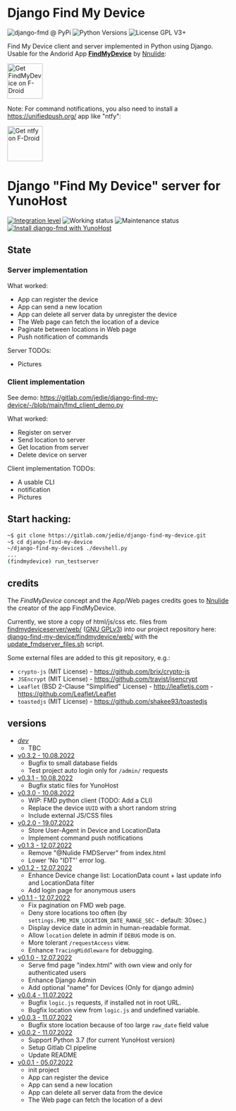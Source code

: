 # Django Find My Device

![django-fmd @ PyPi](https://img.shields.io/pypi/v/django-fmd?label=django-fmd%20%40%20PyPi)
![Python Versions](https://img.shields.io/pypi/pyversions/django-fmd)
![License GPL V3+](https://img.shields.io/pypi/l/django-fmd)

Find My Device client and server implemented in Python using Django.
Usable for the Andorid App [**FindMyDevice**](https://gitlab.com/Nulide/findmydevice/) by [Nnulide](https://nulide.de/):

[<img src="https://fdroid.gitlab.io/artwork/badge/get-it-on.png" alt="Get FindMyDevice on F-Droid" height="80">](https://f-droid.org/packages/de.nulide.findmydevice/)

Note: For command notifications, you also need to install a https://unifiedpush.org/ app like "ntfy":

[<img src="https://fdroid.gitlab.io/artwork/badge/get-it-on.png" alt="Get ntfy on F-Droid" height="80">](https://f-droid.org/packages/io.heckel.ntfy)


# Django "Find My Device" server for YunoHost

[![Integration level](https://dash.yunohost.org/integration/django-fmd.svg)](https://dash.yunohost.org/appci/app/django-fmd) ![Working status](https://ci-apps.yunohost.org/ci/badges/django-fmd.status.svg) ![Maintenance status](https://ci-apps.yunohost.org/ci/badges/django-fmd.maintain.svg)
[![Install django-fmd with YunoHost](https://install-app.yunohost.org/install-with-yunohost.svg)](https://install-app.yunohost.org/?app=django-fmd)

## State

### Server implementation

What worked:

* App can register the device
* App can send a new location
* App can delete all server data by unregister the device
* The Web page can fetch the location of a device
* Paginate between locations in Web page
* Push notification of commands

Server TODOs:

* Pictures

### Client implementation

See demo: https://gitlab.com/jedie/django-find-my-device/-/blob/main/fmd_client_demo.py

What worked:

* Register on server
* Send location to server
* Get location from server
* Delete device on server

Client implementation TODOs:

* A usable CLI
* notification
* Pictures


## Start hacking:

```bash
~$ git clone https://gitlab.com/jedie/django-find-my-device.git
~$ cd django-find-my-device
~/django-find-my-device$ ./devshell.py
...
(findmydevice) run_testserver
```

## credits

The *FindMyDevice* concept and the App/Web pages credits goes to [Nnulide](https://nulide.de/) the creator of the app FindMyDevice.

Currently, we store a copy of html/js/css etc. files from [findmydeviceserver/web/](https://gitlab.com/Nulide/findmydeviceserver/-/tree/master/web) ([GNU GPLv3](https://gitlab.com/Nulide/findmydeviceserver/-/blob/master/LICENSE))
into our project repository here: [django-find-my-device/findmydevice/web/](https://gitlab.com/jedie/django-find-my-device/-/tree/main/findmydevice/web)
with the [update_fmdserver_files.sh](https://gitlab.com/jedie/django-find-my-device/-/blob/main/update_fmdserver_files.sh) script.


Some external files are added to this git repository, e.g.:

* `crypto-js` (MIT License) - https://github.com/brix/crypto-js
* `JSEncrypt` (MIT License) - https://github.com/travist/jsencrypt
* `Leaflet` (BSD 2-Clause "Simplified" License) - http://leafletjs.com - https://github.com/Leaflet/Leaflet
* `toastedjs`  (MIT License) - https://github.com/shakee93/toastedjs


## versions

* [*dev*](https://gitlab.com/jedie/django-find-my-device/-/compare/v0.3.2...main)
  * TBC
* [v0.3.2 - 10.08.2022](https://gitlab.com/jedie/django-find-my-device/-/compare/v0.3.1...v0.3.2)
  * Bugfix to small database fields
  * Test project auto login only for `/admin/` requests
* [v0.3.1 - 10.08.2022](https://gitlab.com/jedie/django-find-my-device/-/compare/v0.3.0...v0.3.1)
  * Bugfix static files for YunoHost
* [v0.3.0 - 10.08.2022](https://gitlab.com/jedie/django-find-my-device/-/compare/v0.2.0...v0.3.0)
  * WIP: FMD python client (TODO: Add a CLI)
  * Replace the device `UUID` with a short random string
  * Include external JS/CSS files
* [v0.2.0 - 19.07.2022](https://gitlab.com/jedie/django-find-my-device/-/compare/v0.1.3...v0.2.0)
  * Store User-Agent in Device and LocationData
  * Implement command push notifications
* [v0.1.3 - 12.07.2022](https://gitlab.com/jedie/django-find-my-device/-/compare/v0.1.2...v0.1.3)
  * Remove "@Nulide FMDServer" from index.html
  * Lower 'No "IDT"' error log.
* [v0.1.2 - 12.07.2022](https://gitlab.com/jedie/django-find-my-device/-/compare/v0.1.1...v0.1.2)
  * Enhance Device change list: LocationData count + last update info and LocationData filter
  * Add login page for anonymous users
* [v0.1.1 - 12.07.2022](https://gitlab.com/jedie/django-find-my-device/-/compare/v0.1.0...v0.1.1)
  * Fix pagination on FMD web page.
  * Deny store locations too often (by `settings.FMD_MIN_LOCATION_DATE_RANGE_SEC` - default: 30sec.)
  * Display device date in admin in human-readable format.
  * Allow `location` delete in admin if `DEBUG` mode is on.
  * More tolerant `/requestAccess` view.
  * Enhance `TracingMiddleware` for debugging.
* [v0.1.0 - 12.07.2022](https://gitlab.com/jedie/django-find-my-device/-/compare/v0.0.4...v0.1.0)
  * Serve fmd page "index.html" with own view and only for authenticated users
  * Enhance Django Admin
  * Add optional "name" for Devices (Only for django admin)
* [v0.0.4 - 11.07.2022](https://gitlab.com/jedie/django-find-my-device/-/compare/v0.0.3...v0.0.4)
  * Bugfix `logic.js` requests, if installed not in root URL.
  * Bugfix location view from `logic.js` and undefined variable.
* [v0.0.3 - 11.07.2022](https://gitlab.com/jedie/django-find-my-device/-/compare/v0.0.2...v0.0.3)
  * Bugfix store location because of too large `raw_date` field value
* [v0.0.2 - 11.07.2022](https://gitlab.com/jedie/django-find-my-device/-/compare/v0.0.1...v0.0.2)
  * Support Python 3.7 (for current YunoHost version)
  * Setup Gitlab CI pipeline
  * Update README
* [v0.0.1 - 05.07.2022](https://gitlab.com/jedie/django-find-my-device/-/compare/11d09ecb...v0.0.1)
  * init project
  * App can register the device
  * App can send a new location
  * App can delete all server data from the device
  * The Web page can fetch the location of a devi

